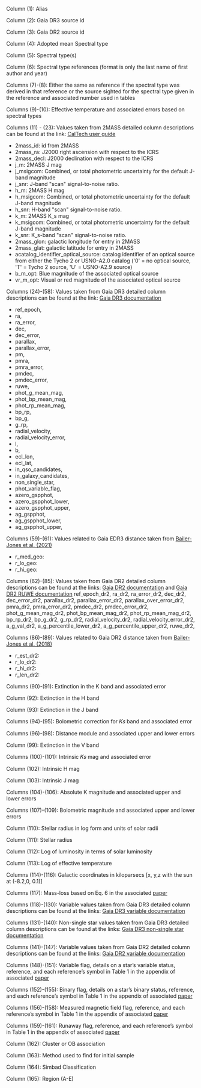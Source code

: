 Column (1): Alias 

Column (2): Gaia DR3 source id

Column (3): Gaia DR2 source id

Column (4): Adopted mean Spectral type

Column (5): Spectral type(s)

Column (6): Spectral type references (format is only the last name of first author and year)

Columns (7)-(8): Either the same as reference if the spectral type was derived in that reference or the source sighted for the spectral type given in the reference and associated number used in tables

Columns (9)-(10): Effective temperature and associated errors based on spectral types

Columns (11) - (23): Values taken from 2MASS detailed column descriptions can be found at the link: [CalTech user guide](https://www.ipac.caltech.edu/2mass/releases/allsky/doc/sec2_2a.html)
  -  2mass_id: id from 2MASS
  -  2mass_ra: J2000 right ascension with respect to the ICRS
  -  2mass_decl: J2000 declination with respect to the ICRS 
  -  j_m: 2MASS J mag
  -  j_msigcom: Combined, or total photometric uncertainty for the default J-band magnitude
  -  j_snr: J-band "scan" signal-to-noise ratio.
  -  h_m: 2MASS H mag
  -  h_msigcom: Combined, or total photometric uncertainty for the default J-band magnitude
  -  h_snr: H-band "scan" signal-to-noise ratio.
  -  k_m: 2MASS K_s mag
  -  k_msigcom: Combined, or total photometric uncertainty for the default J-band magnitude
  -  k_snr: K_s-band "scan" signal-to-noise ratio.
  -  2mass_glon: galactic longitude for entry in 2MASS
  -  2mass_glat: galactic latitude for entry in 2MASS
  -  acatalog_identifier_optical_source: catalog identifier of an optical source from either the Tycho 2 or USNO-A2.0 catalog ('0' = no optical source, 'T' = Tycho 2 source, 'U' = USNO-A2.9 source)
  -  b_m_opt: Blue magnitude of the associated optical source
  -  vr_m_opt: Visual or red magnitude of the associated optical source

Columns (24)-(58): Values taken from Gaia DR3 detailed column descriptions can be found at the link: [Gaia DR3 documentation](https://gea.esac.esa.int/archive/documentation/GDR3/Gaia_archive/chap_datamodel/sec_dm_main_source_catalogue/ssec_dm_gaia_source.html)
 - ref_epoch,
 - ra,
 - ra_error,
 - dec,
 - dec_error,
 - parallax,
 - parallax_error,
 - pm,
 - pmra,
 - pmra_error,
 - pmdec,
 - pmdec_error,
 - ruwe,
 - phot_g_mean_mag,
 - phot_bp_mean_mag,
 - phot_rp_mean_mag,
 - bp_rp,
 - bp_g,
 - g_rp,
 - radial_velocity,
 - radial_velocity_error,
 - l,
 - b,
 - ecl_lon,
 - ecl_lat,
 - in_qso_candidates,
 - in_galaxy_candidates,
 - non_single_star,
 - phot_variable_flag,
 - azero_gspphot,
 - azero_gspphot_lower,
 - azero_gspphot_upper,
 - ag_gspphot,
 - ag_gspphot_lower,
 - ag_gspphot_upper,


Columns (59)-(61): Values related to Gaia EDR3 distance taken from [Bailer-Jones et al. (2021)](https://ui.adsabs.harvard.edu/abs/2021AJ....161..147B)
 - r_med_geo:
 - r_lo_geo:
 - r_hi_geo:

Columns (62)-(85): Values taken from Gaia DR2 detailed column descriptions can be found at the links: 
[Gaia DR2 documentation](https://gea.esac.esa.int/archive/documentation/GDR2/Gaia_archive/chap_datamodel/sec_dm_main_tables/ssec_dm_gaia_source.html)
and [Gaia DR2 RUWE documentation](https://gea.esac.esa.int/archive/documentation/GDR2/Gaia_archive/chap_datamodel/sec_dm_main_tables/ssec_dm_ruwe.html)
ref_epoch_dr2,
ra_dr2,
ra_error_dr2,
dec_dr2,
dec_error_dr2,
parallax_dr2,
parallax_error_dr2,
parallax_over_error_dr2,
pmra_dr2,
pmra_error_dr2,
pmdec_dr2,
pmdec_error_dr2,
phot_g_mean_mag_dr2,
phot_bp_mean_mag_dr2,
phot_rp_mean_mag_dr2,
bp_rp_dr2,
bp_g_dr2,
g_rp_dr2,
radial_velocity_dr2,
radial_velocity_error_dr2,
a_g_val_dr2,
a_g_percentile_lower_dr2,
a_g_percentile_upper_dr2,
ruwe_dr2,

Columns (86)-(89): Values related to Gaia DR2 distance taken from [Bailer-Jones et al. (2018)](http://dx.doi.org/10.3847/1538-3881/aacb21)
 - r_est_dr2:
 - r_lo_dr2:
 - r_hi_dr2:
 - r_len_dr2:

Columns (90)-(91): Extinction in the K band and associated error

Column (92): Extinction in the H band

Column (93): Extinction in the J band

Columns (94)-(95): Bolometric correction for 𝐾𝑠 band and associated error

Columns (96)-(98): Distance module and associated upper and lower errors

Column (99): Extinction in the V band

Columns (100)-(101): Intrinsic 𝐾𝑠 mag and associated error

Column (102): Intrinsic H mag

Column (103): Intrinsic J mag

Columns (104)-(106): Absolute K magnitude and associated upper and lower errors

Columns (107)-(109): Bolometric magnitude and associated upper and lower errors

Column (110): Stellar radius in log form and units of solar radii

Column (111): Stellar radius

Column (112): Log of luminosity in terms of solar luminosity

Column (113): Log of effective temperature

Columns (114)-(116): Galactic coordinates in kiloparsecs [x, y,z with the sun at (-8.2,0, 0.1)]

Columns (117): Mass-loss based on Eq. 6 in the associated [paper](http://arxiv.org/abs/2307.08785)

Columns (118)-(130): Variable values taken from Gaia DR3 detailed column descriptions can be found at the links:
[Gaia DR3 variable documentation](https://gea.esac.esa.int/archive/documentation/GDR3/Gaia_archive/chap_datamodel/sec_dm_variability_tables/)

Columns (131)-(140): Non-single star values taken from Gaia DR3 detailed column descriptions can be found at the links: 
[Gaia DR3 non-single star documentation](https://gea.esac.esa.int/archive/documentation/GDR3/Gaia_archive/chap_datamodel/sec_dm_non--single_stars_tables/ssec_dm_nss_two_body_orbit.html)

Columns (141)-(147): Variable values taken from Gaia DR2 detailed column descriptions can be found at the links: 
[Gaia DR2 variable documentation](https://gea.esac.esa.int/archive/documentation/GDR2/Gaia_archive/chap_datamodel/sec_dm_variability_tables/)

Columns (148)-(151): Variable flag, details on a star’s variable status, reference, and each reference’s symbol in Table 1 in the appendix of associated [paper](http://arxiv.org/abs/2307.08785)

Columns (152)-(155): Binary flag, details on a star’s binary status, reference, and each reference’s symbol in Table 1 in the appendix of associated [paper](http://arxiv.org/abs/2307.08785)

Columns (156)-(158): Measured magnetic field flag, reference, and each reference’s symbol in Table 1 in the appendix of associated [paper](http://arxiv.org/abs/2307.08785)

Columns (159)-(161): Runaway flag, reference, and each reference’s symbol in Table 1 in the appendix of associated [paper](http://arxiv.org/abs/2307.08785)

Column (162): Cluster or OB association

Column (163): Method used to find for initial sample

Column (164): Simbad Classification

Column (165): Region (A-E)




<!--  ref_epoch,
ra,
ra_error,
dec,
dec_error,
parallax,
parallax_error,
parallax_over_error,
pmra,
pmra_error,
pmdec,
pmdec_error,
ra_dec_corr,
phot_g_mean_mag,
phot_bp_mean_mag,
phot_rp_mean_mag,
phot_proc_mode,
bp_rp,
bp_g,
g_rp,
radial_velocity,
radial_velocity_error,
l,b,ecl_lon,ecl_lat,
priam_flags,
a_g_val,
a_g_percentile_lower,
a_g_percentile_upper,
source_id,
ruwe,
r_est : geometric distance in parsecs
r_lo,
r_hi,
r_len,
result_flag,
modality_flag,
angular_distance : angular distance from gaia source to 2MASS match

BELOW VALUES WERE CALCULATED 
Teff : effective temperature based on spectral types
Teff_error: error on effective temperatures
External_parallax_error,
relative_error,
r_kpc : r_est in kpc
A_Ks : extinction in the K band
A_Ks_sig : uncertainty of K band extinction
A_H : extinction in the H band
A_J : extinction in the J band
BCKs : bolometric correction
BCKs_sig
DM : distance module calculated
DM_sig+
DM_sig-
A_V : extinction in the V band
Ks_0 : intrinsic Ks mag
Ks_0_sig : error on intrinsic K mag
H_0 : intrinsic H mag
J_0 : intrinsic J mag
MKs : absolute K magnitude
MKs_sig+,
MKs_sig-,
Mbol : bolometric magnitude 
Mbol_sig+ 
Mbol_sig- 
log(R/R.)
R*
log(L/L.) : log luminosity in terms of solar luminosity
log_Teff: log effective temperature 
Ks_0-DM
1/parallax : distance derived from parallax 
Mg: absolute G mag
x_kpc: 
y_kpc,
z_kpc,
Method,
Mbol_min,
Alias : main name use for object defined by Simbad
Simbad Classification,
1/(parallax-parallax_0) -->

